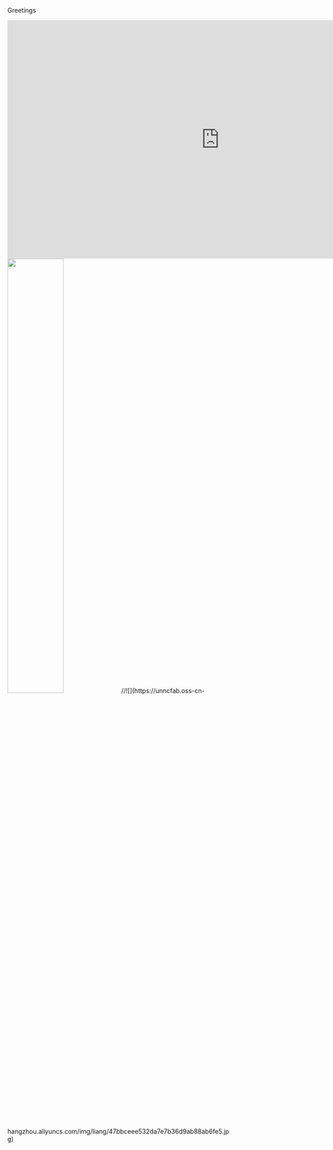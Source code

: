 Greetings
<iframe width="951" height="535" src="https://www.youtube.com/embed/DdfVCkOAiEI" title="London park" frameborder="0" allow="accelerometer; autoplay; clipboard-write; encrypted-media; gyroscope; picture-in-picture; web-share" referrerpolicy="strict-origin-when-cross-origin" allowfullscreen></iframe>

<img src="https://unncfab.oss-cn-hangzhou.aliyuncs.com/img/liang/47bbceee532da7e7b36d9ab88ab6fe5.jpg" width="50%">
//![](https://unncfab.oss-cn-hangzhou.aliyuncs.com/img/liang/47bbceee532da7e7b36d9ab88ab6fe5.jpg)